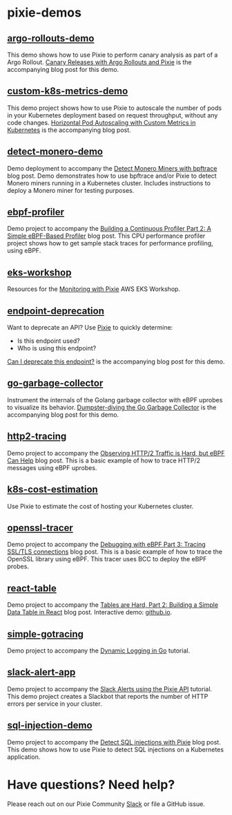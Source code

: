 # pixie-demos

## [argo-rollouts-demo](https://github.com/pixie-io/pixie-demos/tree/main/argo-rollouts-demo)

This demo shows how to use Pixie to perform canary analysis as part of a Argo Rollout. [Canary Releases with Argo Rollouts and Pixie](https://blog.px.dev/argo-rollouts) is the accompanying blog post for this demo.

## [custom-k8s-metrics-demo](https://github.com/pixie-io/pixie-demos/tree/main/custom-k8s-metrics-demo)

This demo project shows how to use Pixie to autoscale the number of pods in your Kubernetes deployment based on request throughput, without any code changes. [Horizontal Pod Autoscaling with Custom Metrics in Kubernetes](https://blog.px.dev/autoscaling-custom-k8s-metric) is the accompanying blog post.

## [detect-monero-demo](https://github.com/pixie-io/pixie-demos/tree/main/detect-monero-demo)
Demo deployment to accompany the [Detect Monero Miners with bpftrace](https://blog.px.dev/detect-monero-miners) blog post. Demo demonstrates how to use bpftrace and/or Pixie to detect Monero miners running in a Kubernetes cluster.
Includes instructions to deploy a Monero miner for testing purposes.

## [ebpf-profiler](https://github.com/pixie-io/pixie-demos/tree/main/ebpf-profiler)

Demo project to accompany the [Building a Continuous Profiler Part 2: A Simple eBPF-Based Profiler](https://blog.px.dev/cpu-profiling-2/) blog post. This CPU performance profiler project shows how to get sample stack traces for performance profiling, using eBPF.

## [eks-workshop](https://github.com/pixie-io/pixie-demos/tree/main/eks-workshop)

Resources for the [Monitoring with Pixie](https://www.eksworkshop.com/intermediate/241_pixie/) AWS EKS Workshop.

## [endpoint-deprecation](https://github.com/pixie-io/pixie-demos/tree/main/endpoint-deprecation)

Want to deprecate an API? Use [Pixie](https://github.com/pixie-io/pixie) to quickly determine:

- Is this endpoint used?
- Who is using this endpoint?

[Can I deprecate this endpoint?](https://blog.px.dev/endpoint-deprecation) is the accompanying blog post for this demo.

## [go-garbage-collector](https://github.com/pixie-io/pixie-demos/tree/main/go-garbage-collector)

Instrument the internals of the Golang garbage collector with eBPF uprobes to visualize its behavior. [Dumpster-diving the Go Garbage Collector](https://blog.px.dev/go-garbage-collector) is the accompanying blog post for this demo.

## [http2-tracing](https://github.com/pixie-io/pixie-demos/tree/main/http2-tracing)

Demo project to accompany the [Observing HTTP/2 Traffic is Hard, but eBPF Can Help](https://blog.px.dev/ebpf-http2-tracing/) blog post. This is a basic example of how to trace HTTP/2 messages using eBPF uprobes.

## [k8s-cost-estimation](https://github.com/pixie-io/pixie-demos/tree/main/k8s-cost-estimation)

Use Pixie to estimate the cost of hosting your Kubernetes cluster.

## [openssl-tracer](https://github.com/pixie-io/pixie-demos/tree/main/openssl-tracer)

Demo project to accompany the [Debugging with eBPF Part 3: Tracing SSL/TLS connections](https://blog.px.dev/ebpf-openssl-tracing/) blog post. This is a basic example of how to trace the OpenSSL library using eBPF. This tracer uses BCC to deploy the eBPF probes.

## [react-table](https://github.com/pixie-io/pixie-demos/tree/main/react-table)

Demo project to accompany the [Tables are Hard, Part 2: Building a Simple Data Table in React](https://blog.px.dev/tables-are-hard-2) blog post. Interactive demo: [github.io](https://pixie-io.github.io/pixie-demos/react-table).

## [simple-gotracing](https://github.com/pixie-io/pixie-demos/tree/main/simple-gotracing)

Demo project to accompany the [Dynamic Logging in Go](https://docs.pixielabs.ai/tutorials/custom-data/dynamic-go-logging/) tutorial.

## [slack-alert-app](https://github.com/pixie-io/pixie-demos/tree/main/slack-alert-app)

Demo project to accompany the [Slack Alerts using the Pixie API](https://docs.pixielabs.ai/tutorials/integrations/slackbot-alert/) tutorial. This demo project creates a Slackbot that reports the number of HTTP errors per service in your cluster.

## [sql-injection-demo](https://github.com/pixie-io/pixie-demos/tree/main/sql-injection-demo)

Demo project to accompany the [Detect SQL injections with Pixie](https://blog.px.dev/sql-injection/) blog post. This demo shows how to use Pixie to detect SQL injections on a Kubernetes application.

# Have questions? Need help?

Please reach out on our Pixie Community [Slack](https://slackin.px.dev/) or file a GitHub issue.

